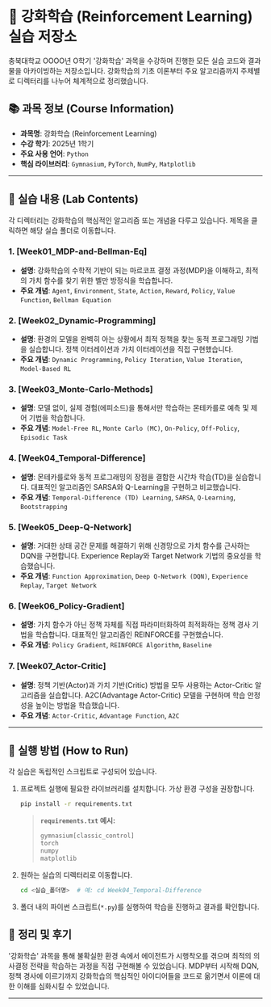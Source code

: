 # 🤖 강화학습 (Reinforcement Learning) 실습 저장소

충북대학교 OOOO년 O학기 '강화학습' 과목을 수강하며 진행한 모든 실습 코드와 결과물을 아카이빙하는 저장소입니다. 강화학습의 기초 이론부터 주요 알고리즘까지 주제별로 디렉터리를 나누어 체계적으로 정리했습니다.

## 📚 과목 정보 (Course Information)

- **과목명**: 강화학습 (Reinforcement Learning)
- **수강 학기**: 2025년 1학기
- **주요 사용 언어**: `Python`
- **핵심 라이브러리**: `Gymnasium`, `PyTorch`, `NumPy`, `Matplotlib`

---

## 📂 실습 내용 (Lab Contents)

각 디렉터리는 강화학습의 핵심적인 알고리즘 또는 개념을 다루고 있습니다. 제목을 클릭하면 해당 실습 폴더로 이동합니다.

### 1. [Week01_MDP-and-Bellman-Eq]
- **설명**: 강화학습의 수학적 기반이 되는 마르코프 결정 과정(MDP)을 이해하고, 최적의 가치 함수를 찾기 위한 벨만 방정식을 학습합니다.
- **주요 개념**: `Agent`, `Environment`, `State`, `Action`, `Reward`, `Policy`, `Value Function`, `Bellman Equation`

### 2. [Week02_Dynamic-Programming]
- **설명**: 환경의 모델을 완벽히 아는 상황에서 최적 정책을 찾는 동적 프로그래밍 기법을 실습합니다. 정책 이터레이션과 가치 이터레이션을 직접 구현했습니다.
- **주요 개념**: `Dynamic Programming`, `Policy Iteration`, `Value Iteration`, `Model-Based RL`

### 3. [Week03_Monte-Carlo-Methods]
- **설명**: 모델 없이, 실제 경험(에피소드)을 통해서만 학습하는 몬테카를로 예측 및 제어 기법을 학습합니다.
- **주요 개념**: `Model-Free RL`, `Monte Carlo (MC)`, `On-Policy`, `Off-Policy`, `Episodic Task`

### 4. [Week04_Temporal-Difference]
- **설명**: 몬테카를로와 동적 프로그래밍의 장점을 결합한 시간차 학습(TD)을 실습합니다. 대표적인 알고리즘인 SARSA와 Q-Learning을 구현하고 비교했습니다.
- **주요 개념**: `Temporal-Difference (TD) Learning`, `SARSA`, `Q-Learning`, `Bootstrapping`

### 5. [Week05_Deep-Q-Network]
- **설명**: 거대한 상태 공간 문제를 해결하기 위해 신경망으로 가치 함수를 근사하는 DQN을 구현합니다. Experience Replay와 Target Network 기법의 중요성을 학습했습니다.
- **주요 개념**: `Function Approximation`, `Deep Q-Network (DQN)`, `Experience Replay`, `Target Network`

### 6. [Week06_Policy-Gradient]
- **설명**: 가치 함수가 아닌 정책 자체를 직접 파라미터화하여 최적화하는 정책 경사 기법을 학습합니다. 대표적인 알고리즘인 REINFORCE를 구현했습니다.
- **주요 개념**: `Policy Gradient`, `REINFORCE Algorithm`, `Baseline`

### 7. [Week07_Actor-Critic]
- **설명**: 정책 기반(Actor)과 가치 기반(Critic) 방법을 모두 사용하는 Actor-Critic 알고리즘을 실습합니다. A2C(Advantage Actor-Critic) 모델을 구현하며 학습 안정성을 높이는 방법을 학습했습니다.
- **주요 개념**: `Actor-Critic`, `Advantage Function`, `A2C`

---

## 🚀 실행 방법 (How to Run)

각 실습은 독립적인 스크립트로 구성되어 있습니다.

1.  프로젝트 실행에 필요한 라이브러리를 설치합니다. 가상 환경 구성을 권장합니다.
    ```bash
    pip install -r requirements.txt
    ```
    > **`requirements.txt` 예시:**
    > ```txt
    > gymnasium[classic_control]
    > torch
    > numpy
    > matplotlib
    > ```

2.  원하는 실습의 디렉터리로 이동합니다.
    ```bash
    cd <실습_폴더명>  # 예: cd Week04_Temporal-Difference
    ```

3.  폴더 내의 파이썬 스크립트(`*.py`)를 실행하여 학습을 진행하고 결과를 확인합니다.

## 📝 정리 및 후기

'강화학습' 과목을 통해 불확실한 환경 속에서 에이전트가 시행착오를 겪으며 최적의 의사결정 전략을 학습하는 과정을 직접 구현해볼 수 있었습니다. MDP부터 시작해 DQN, 정책 경사에 이르기까지 강화학습의 핵심적인 아이디어들을 코드로 옮기면서 이론에 대한 이해를 심화시킬 수 있었습니다.

---
